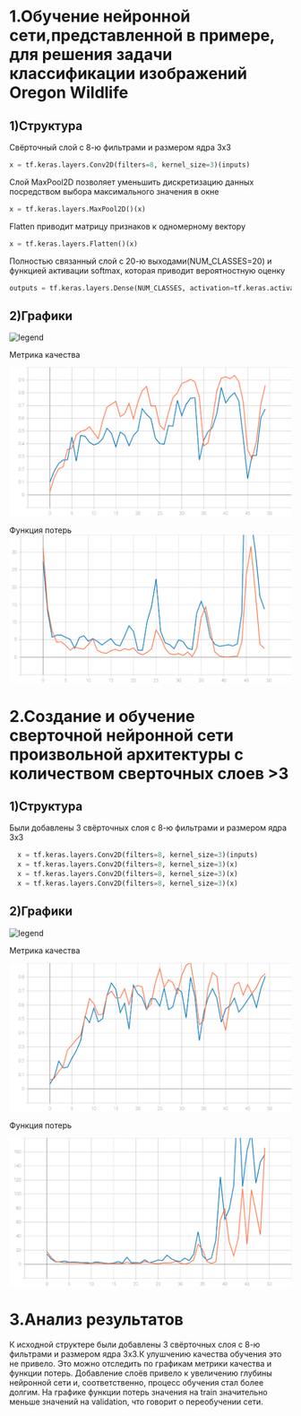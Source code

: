 # 1.Обучение нейронной сети,представленной в примере, для решения задачи классификации изображений Oregon Wildlife
## 1)Структура
Свёрточный слой с 8-ю фильтрами и размером ядра 3х3
```python
x = tf.keras.layers.Conv2D(filters=8, kernel_size=3)(inputs)
```
Слой MaxPool2D позволяет уменьшить дискретизацию данных посредством выбора максимального значения в окне 
```python
x = tf.keras.layers.MaxPool2D()(x)
```
Flatten приводит матрицу признаков к одномерному вектору 
```python
x = tf.keras.layers.Flatten()(x)
```
Полностью связанный слой с 20-ю выходами(NUM_CLASSES=20) и функцией активации softmax, которая приводит вероятностную оценку
```python
outputs = tf.keras.layers.Dense(NUM_CLASSES, activation=tf.keras.activations.softmax)(x)
```
## 2)Графики 
![legend](https://user-images.githubusercontent.com/80068414/110239448-f25d1180-7f57-11eb-89d3-f19ba3d1d67a.png)

Метрика качества

![gr1](https://github.com/EugenTrifonov/CNN/blob/main/graphs/epoch_categorical_accuracy_1.svg)


Функция потерь
![gr2](https://github.com/EugenTrifonov/CNN/blob/main/graphs/epoch_loss_1.svg)
# 2.Создание и обучение сверточной нейронной сети произвольной архитектуры с количеством сверточных слоев >3
## 1)Структура
Были добавлены 3 свёрточных слоя с 8-ю фильтрами и размером ядра 3х3
```python
  x = tf.keras.layers.Conv2D(filters=8, kernel_size=3)(inputs)
  x = tf.keras.layers.Conv2D(filters=8, kernel_size=3)(x)
  x = tf.keras.layers.Conv2D(filters=8, kernel_size=3)(x)
  x = tf.keras.layers.Conv2D(filters=8, kernel_size=3)(x)
```
## 2)Графики
![legend](https://user-images.githubusercontent.com/80068414/110239448-f25d1180-7f57-11eb-89d3-f19ba3d1d67a.png)

Метрика качества

![gr3](https://github.com/EugenTrifonov/CNN/blob/main/graphs/epoch_categorical_accuracy_2.svg)

Функция потерь

![gr4](https://github.com/EugenTrifonov/CNN/blob/main/graphs/epoch_loss_2.svg)

# 3.Анализ результатов
К исходной структере были добавлены 3 свёрточных слоя с 8-ю фильтрами и размером ядра 3х3.К улушчению качества обучения это не привело. Это можно отследить по графикам метрики качества и функции потерь. Добавление слоёв привело к увеличению глубины нейронной сети и, соответственно, процесс обучения стал более долгим. На графике функции потерь значения на train значительно меньше значений на validation, что говорит о переобучении сети. 

